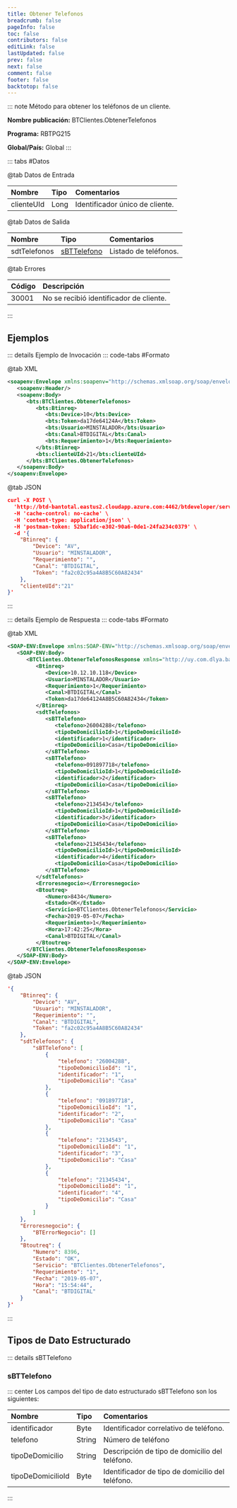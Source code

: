```yaml
---
title: Obtener Telefonos
breadcrumb: false
pageInfo: false
toc: false
contributors: false
editLink: false
lastUpdated: false
prev: false
next: false
comment: false
footer: false
backtotop: false
---
```


<!-- ABRE DATOS DEL MÉTODO -->
::: note Método para obtener los teléfonos de un cliente.

**Nombre publicación:** BTClientes.ObtenerTelefonos

**Programa:** RBTPG215

**Global/País:** Global
:::
<!-- CIERRA DATOS DEL MÉTODO -->

<!-- ABRE TABLA DE DATOS -->
::: tabs #Datos 

@tab Datos de Entrada

Nombre | Tipo | Comentarios
:--------- | :--------- | :---------
clienteUId | Long | Identificador único de cliente.

@tab Datos de Salida

Nombre | Tipo | Comentarios
:--------- | :----------- | :-----------
sdtTelefonos | [sBTTelefono](#sbttelefono) | Listado de teléfonos.

@tab Errores

Código | Descripción
:--------- | :-----------
30001 | No se recibió identificador de cliente.
::: 
<!-- CIERRA TABLA DE DATOS -->

## **Ejemplos**

<!-- ABRE EJEMPLO DE INVOCACIÓN -->
::: details Ejemplo de Invocación 
::: code-tabs #Formato

@tab XML
```xml
<soapenv:Envelope xmlns:soapenv="http://schemas.xmlsoap.org/soap/envelope/" xmlns:bts="http://uy.com.dlya.bantotal/BTSOA/">
   <soapenv:Header/>
   <soapenv:Body>
      <bts:BTClientes.ObtenerTelefonos>
         <bts:Btinreq>
            <bts:Device>10</bts:Device>
            <bts:Token>da17de64124A</bts:Token>
            <bts:Usuario>MINSTALADOR</bts:Usuario>
            <bts:Canal>BTDIGITAL</bts:Canal>
            <bts:Requerimiento>1</bts:Requerimiento>
         </bts:Btinreq>
         <bts:clienteUId>21</bts:clienteUId>
      </bts:BTClientes.ObtenerTelefonos>
   </soapenv:Body>
</soapenv:Envelope>
```

@tab JSON
```json
curl -X POST \
  'http://btd-bantotal.eastus2.cloudapp.azure.com:4462/btdeveloper/servlet/com.dlya.bantotal.odwsbt_BTClientes_v1?ObtenerTelefonos' \
  -H 'cache-control: no-cache' \
  -H 'content-type: application/json' \
  -H 'postman-token: 52baf1dc-e302-90a6-0de1-24fa234c0379' \
  -d '{
	"Btinreq": {
		"Device": "AV",
		"Usuario": "MINSTALADOR",
		"Requerimiento": "",
		"Canal": "BTDIGITAL",
		"Token": "fa2c02c95a4A8B5C60A82434"
	},
	"clienteUId":"21"
}'
```
:::
<!-- CIERRA EJEMPLO DE INVOCACIÓN -->

<!-- ABRE EJEMPLO DE RESPUESTA -->
::: details Ejemplo de Respuesta 
::: code-tabs #Formato

@tab XML
```xml
<SOAP-ENV:Envelope xmlns:SOAP-ENV="http://schemas.xmlsoap.org/soap/envelope/" xmlns:xsd="http://www.w3.org/2001/XMLSchema" xmlns:SOAP-ENC="http://schemas.xmlsoap.org/soap/encoding/" xmlns:xsi="http://www.w3.org/2001/XMLSchema-instance">
   <SOAP-ENV:Body>
      <BTClientes.ObtenerTelefonosResponse xmlns="http://uy.com.dlya.bantotal/BTSOA/">
         <Btinreq>
            <Device>10.12.10.118</Device>
            <Usuario>MINSTALADOR</Usuario>
            <Requerimiento>1</Requerimiento>
            <Canal>BTDIGITAL</Canal>
            <Token>da17de64124A8B5C60A82434</Token>
         </Btinreq>
         <sdtTelefonos>
            <sBTTelefono>
               <telefono>26004288</telefono>
               <tipoDeDomicilioId>1</tipoDeDomicilioId>
               <identificador>1</identificador>
               <tipoDeDomicilio>Casa</tipoDeDomicilio>
            </sBTTelefono>
            <sBTTelefono>
               <telefono>091897718</telefono>
               <tipoDeDomicilioId>1</tipoDeDomicilioId>
               <identificador>2</identificador>
               <tipoDeDomicilio>Casa</tipoDeDomicilio>
            </sBTTelefono>
            <sBTTelefono>
               <telefono>2134543</telefono>
               <tipoDeDomicilioId>1</tipoDeDomicilioId>
               <identificador>3</identificador>
               <tipoDeDomicilio>Casa</tipoDeDomicilio>
            </sBTTelefono>
            <sBTTelefono>
               <telefono>21345434</telefono>
               <tipoDeDomicilioId>1</tipoDeDomicilioId>
               <identificador>4</identificador>
               <tipoDeDomicilio>Casa</tipoDeDomicilio>
            </sBTTelefono>
         </sdtTelefonos>
         <Erroresnegocio></Erroresnegocio>
         <Btoutreq>
            <Numero>8434</Numero>
            <Estado>OK</Estado>
            <Servicio>BTClientes.ObtenerTelefonos</Servicio>
            <Fecha>2019-05-07</Fecha>
            <Requerimiento>1</Requerimiento>
            <Hora>17:42:25</Hora>
            <Canal>BTDIGITAL</Canal>
         </Btoutreq>
      </BTClientes.ObtenerTelefonosResponse>
   </SOAP-ENV:Body>
</SOAP-ENV:Envelope>
```

@tab JSON
```json
'{
	"Btinreq": {
		"Device": "AV",
		"Usuario": "MINSTALADOR",
		"Requerimiento": "",
		"Canal": "BTDIGITAL",
		"Token": "fa2c02c95a4A8B5C60A82434"
	},
	"sdtTelefonos": {
		"sBTTelefono": [
			{
				"telefono": "26004288",
				"tipoDeDomicilioId": "1",
				"identificador": "1",
				"tipoDeDomicilio": "Casa"
			},
			{
				"telefono": "091897718",
				"tipoDeDomicilioId": "1",
				"identificador": "2",
				"tipoDeDomicilio": "Casa"
			},
			{
				"telefono": "2134543",
				"tipoDeDomicilioId": "1",
				"identificador": "3",
				"tipoDeDomicilio": "Casa"
			},
			{
				"telefono": "21345434",
				"tipoDeDomicilioId": "1",
				"identificador": "4",
				"tipoDeDomicilio": "Casa"
			}
		]
	},
    "Erroresnegocio": {
        "BTErrorNegocio": []
    },
    "Btoutreq": {
        "Numero": 8396,
        "Estado": "OK",
        "Servicio": "BTClientes.ObtenerTelefonos",
        "Requerimiento": "1",
        "Fecha": "2019-05-07",
        "Hora": "15:54:44",
        "Canal": "BTDIGITAL"
    }
}'
```
:::
<!-- CIERRA EJEMPLO DE RESPUESTA -->

## **Tipos de Dato Estructurado**

<!-- ABRE SDT -->
::: details sBTTelefono  

### sBTTelefono

::: center 
Los campos del tipo de dato estructurado sBTTelefono son los siguientes: 

Nombre | Tipo | Comentarios 
:--------- | :----------- | :----------- 
identificador | Byte | Identificador correlativo de teléfono. 
telefono | String | Número de teléfono 
tipoDeDomicilio | String | Descripción de tipo de domicilio del teléfono. 
tipoDeDomicilioId | Byte | Identificador de tipo de domicilio del teléfono. 
:::
<!-- CIERRA SDT -->